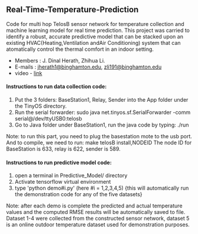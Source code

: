 ## Real-Time-Temperature-Prediction

Code for multi hop TelosB sensor network for temperature collection and machine learning model for real time prediction.
This project was carried to identify a robust, accurate predictive model that can be stacked upon an existing HVAC(Heating,Ventilation andAir Conditioning) system that can atomatically control the thermal comfort in an indoor setting.

+ Members : J. Dinal Herath, Zhihua Li.
+ E-mails : jherath1@binghamton.edu, zli191@binghamton.edu
+ video - [link](https://www.youtube.com/watch?v=KA2OW528ZYw&t=1s)

#### Instructions to run data collection code:

1. Put the 3 folders: BaseStation1, Relay, Sender into the App folder under the TinyOS directory. 
2. Run the serial forwarder: sudo java net.tinyos.sf.SerialForwarder -comm serial@/dev/ttyUSB0:telosb
3. Go to Java folder under BaseStation1, run the java code by typing: ./run

Note: to run this part, you need to plug the basestation mote to the usb port. And to compile, we need to run:
make telosB install,NODEID
The node ID for BaseStation is 633, relay is 622, sender is 589. 

#### Instructions to run predictive model code:

1. open a terminal in Predictive_Model/ directory
2. Activate tensorflow virtual environment
3. type 'python demo#i.py' (here #i = 1,2,3,4,5) {this will automatically run the demonstration code for any of the five datasets}

Note: after each demo is complete the predicted and actual temperature values and the computed RMSE results will be automatically saved to file. Dataset 1-4 were collected from the constructed sensor network, dataset 5 is an online outdoor temperature dataset used for demonstration purposes.
